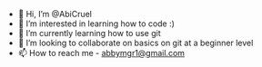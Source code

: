 - 👋 Hi, I’m @AbiCruel
- 👀 I’m interested in learning how to code :)
- 🌱 I’m currently learning how to use git
- 💞️ I’m looking to collaborate on basics on git at a beginner level
- 📫 How to reach me - abbymgr1@gmail.com

<!---
AbiCruel/AbiCruel is a ✨ special ✨ repository because its `README.md` (this file) appears on your GitHub profile.
You can click the Preview link to take a look at your changes.
--->
